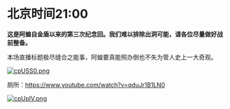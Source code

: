 # 北京时间21:00

**这是阿蝗自金盾以来的第三次纪念回。我们难以排除出洞可能，请各位尽量做好战前整备。**

本场直播标题极尽缝合之能事，阿蝗要真能照办倒也不失为管人史上一大奇观。

[![cpUSS0.png](https://z3.ax1x.com/2021/03/28/cpUSS0.png)](https://imgtu.com/i/cpUSS0)

厕所：https://www.youtube.com/watch?v=qduJr1B1LN0

[![cpUplV.png](https://z3.ax1x.com/2021/03/28/cpUplV.png)](https://imgtu.com/i/cpUplV)